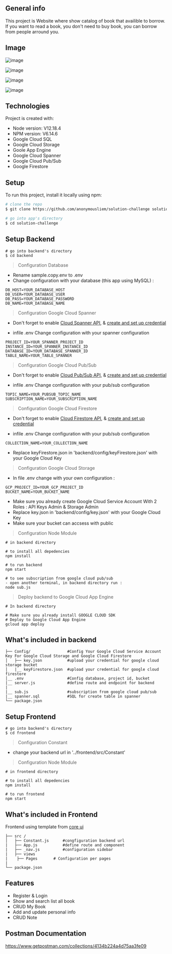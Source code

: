 ## General info
This project is Website where show catalog of book that availible to borrow. If you want to read a book, you don't need to buy book, you can borrow from people arround you. 

## Image
![image](https://user-images.githubusercontent.com/38047246/112643528-091bc780-8e77-11eb-922d-d7efb42e65a8.png)

![image](https://user-images.githubusercontent.com/38047246/112262253-f4390b80-8c9f-11eb-890b-86974ae5d250.png)

![image](https://user-images.githubusercontent.com/38047246/112262131-b2a86080-8c9f-11eb-9105-423b0ff0198b.png)

![image](https://user-images.githubusercontent.com/38047246/112262231-e84d4980-8c9f-11eb-8d4d-ac693bd75fa2.png)


## Technologies
Project is created with:
* Node version: V12.18.4
* NPM version: V6.14.6
* Google Cloud SQL
* Google Cloud Storage
* Goole App Engine
* Google Cloud Spanner	
* Google Cloud Pub/Sub
* Google Firestore

## Setup
To run this project, install it locally using npm:

``` bash
# clone the repo
$ git clone https://github.com/anonymousliem/solution-challenge solution-challenge

# go into app's directory
$ cd solution-challenge

```

## Setup Backend
```
# go into backend's directory
$ cd backend
```

> Configuration Database
- Rename sample.copy.env to .env
- Change configuration with your database (this app using MySQL) : 
```
DB_HOST=YOUR_DATABASE_HOST
DB_USER=YOUR_DATABASE_USER
DB_PASS=YOUR_DATABASE_PASSWORD
DB_NAME=YOUR_DATABASE_NAME
```

> Configuration Google Cloud Spanner
- Don't forget to enable [Cloud Spanner API](https://console.cloud.google.com/flows/enableapi?apiid=spanner.googleapis.com), & [create and set up credential](https://cloud.google.com/docs/authentication/getting-started)

- infile .env Change configuration with your spanner configuration
```
PROJECT_ID=YOUR_SPANNER_PROJECT_ID
INSTANCE_ID=YOUR_SPANNER_INSTANCE_ID
DATABASE_ID=YOUR_DATABASE_SPANNER_ID
TABLE_NAME=YOUR_TABLE_SPANNER
```
> Configuration Google Cloud Pub/Sub
- Don't forget to enable [Cloud Pub/Sub API](https://console.cloud.google.com/flows/enableapi?apiid=pubsub.googleapis.com), & [create and set up credential](https://cloud.google.com/docs/authentication/getting-started)

- infile .env Change configuration with your pub/sub configuration
```
TOPIC_NAME=YOUR_PUBSUB_TOPIC_NAME
SUBSCRIPTION_NAME=YOUR_SUBSCRIPTION_NAME
```

> Configuration Google Cloud Firestore
- Don't forget to enable [Cloud Firestore API](https://console.cloud.google.com/flows/enableapi?apiid=firestore.googleapis.com), & [create and set up credential](https://cloud.google.com/docs/authentication/getting-started)

- infile .env Change configuration with your pub/sub configuration
```
COLLECTION_NAME=YOUR_COLLECTION_NAME
```
- Replace keyFirestore.json in 'backend/config/keyFirestore.json' with your Google Cloud Key

> Configuration Google Cloud Storage
- In file .env change with your own configuration : 
```
GCP_PROJECT_ID=YOUR_GCP_PROJECT_ID
BUCKET_NAME=YOUR_BUCKET_NAME
```

- Make sure you already create Google Cloud Service Account With 2 Roles : API Keys Admin & Storage Admin
- Replace key.json in 'backend/config/key.json' with your Google Cloud Key
- Make sure your bucket can accsess with public

> Configuration Node Module
```
# in backend directory

# to install all depedencies
npm install

# to run backend
npm start

# to see subscription from google cloud pub/sub
- open another terminal, in backend directory run :
node sub.js

```

> Deploy backend to Google Cloud App Engine
```
# In backend directory

# Make sure you already install GOOGLE CLOUD SDK
# Deploy to Google Cloud App Engine
gcloud app deploy

```
## What's included in backend

```
├── Config/                #Config Your Google Cloud Service Account Key For Google Cloud Storage and Google Cloud Firestore
│   ├── key.json           #upload your credential for google cloud storage bucket 
│   |__ keyFirestore.json  #upload your credential for google cloud firestore 
│__ .env	               #Config database, project id, bucket 
|__ server.js              #define route and endpoint for backend
|
|__ sub.js                 #subscription from google cloud pub/sub
|__ spanner.sql            #SQL for create table in spanner
└── package.json
```

## Setup Frontend
```
# go into backend's directory
$ cd frontend
```

> Configuration Constant
- change your backend url in '../frontend/src/Constant'
 
> Configuration Node Module
```
# in frontend directory

# to install all depedencies
npm install

# to run frontend
npm start
```

## What's included in Frontend
Frontend using template from <a href="https://coreui.io/"> core ui </a>
```
├── src /           
│   ├── Constant.js      #congfiguration backend url
|   ├── App.js           #define route and component
|   ├── _nav.js          #configuration sidebar
|   ├── views	
|	 ├── Pages       # Configuration per pages	
|
└── package.json
```

## Features
* Register & Login
* Show and search list all book
* CRUD My Book
* Add and update personal info
* CRUD Note

## Postman Documentation
https://www.getpostman.com/collections/4134b224a4d75aa3fe09
